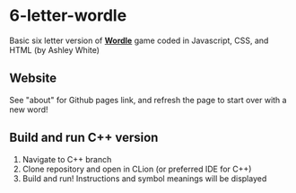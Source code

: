 # 6-letter-wordle
Basic six letter version of [**Wordle**](https://www.nytimes.com/games/wordle/index.html) game coded in Javascript, CSS, and HTML (by Ashley White)
## Website
See "about" for Github pages link, and refresh the page to start over with a new word!
## Build and run C++ version
1. Navigate to C++ branch
2. Clone repository and open in CLion (or preferred IDE for C++)
2. Build and run! Instructions and symbol meanings will be displayed
